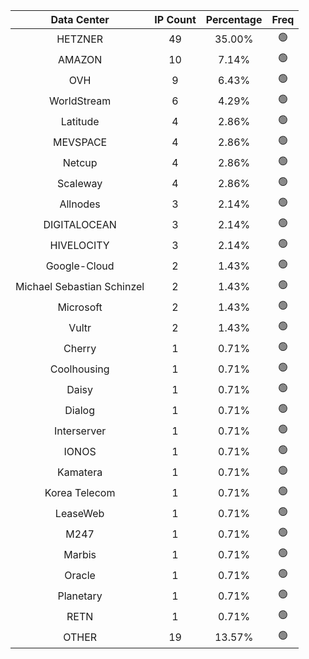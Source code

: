 | Data Center | IP Count | Percentage | Freq |
|:------------:|:--------:|:-----------:|:-----:|
| HETZNER | 49 | 35.00% | 🟢 |
| AMAZON | 10 | 7.14% | 🟢 |
| OVH | 9 | 6.43% | 🟢 |
| WorldStream | 6 | 4.29% | 🟢 |
| Latitude | 4 | 2.86% | 🟢 |
| MEVSPACE | 4 | 2.86% | 🟢 |
| Netcup | 4 | 2.86% | 🟢 |
| Scaleway | 4 | 2.86% | 🟢 |
| Allnodes | 3 | 2.14% | 🟢 |
| DIGITALOCEAN | 3 | 2.14% | 🟢 |
| HIVELOCITY | 3 | 2.14% | 🟢 |
| Google-Cloud | 2 | 1.43% | 🟢 |
| Michael Sebastian Schinzel | 2 | 1.43% | 🟢 |
| Microsoft | 2 | 1.43% | 🟢 |
| Vultr | 2 | 1.43% | 🟢 |
| Cherry | 1 | 0.71% | 🟢 |
| Coolhousing | 1 | 0.71% | 🟢 |
| Daisy | 1 | 0.71% | 🟢 |
| Dialog | 1 | 0.71% | 🟢 |
| Interserver | 1 | 0.71% | 🟢 |
| IONOS | 1 | 0.71% | 🟢 |
| Kamatera | 1 | 0.71% | 🟢 |
| Korea Telecom | 1 | 0.71% | 🟢 |
| LeaseWeb | 1 | 0.71% | 🟢 |
| M247 | 1 | 0.71% | 🟢 |
| Marbis | 1 | 0.71% | 🟢 |
| Oracle | 1 | 0.71% | 🟢 |
| Planetary | 1 | 0.71% | 🟢 |
| RETN | 1 | 0.71% | 🟢 |
| OTHER | 19 | 13.57% | 🟢 |